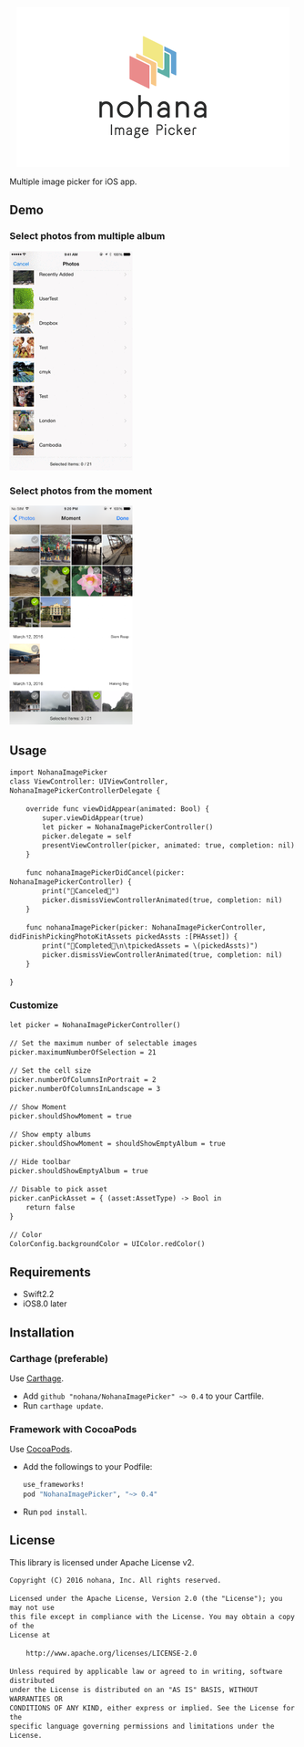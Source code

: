 <p align="center"><img src="./Images/logo.png" width="480" height="280" /></p>

Multiple image picker for iOS app.

## Demo

### Select photos from multiple album

<img src="./Images/collection.gif" width="216" />


### Select photos from the moment

<img src="./Images/moment.png" width="216" />

## Usage

```
import NohanaImagePicker
class ViewController: UIViewController, NohanaImagePickerControllerDelegate {
    
    override func viewDidAppear(animated: Bool) {
        super.viewDidAppear(true)
        let picker = NohanaImagePickerController()
        picker.delegate = self
        presentViewController(picker, animated: true, completion: nil)
    }
    
    func nohanaImagePickerDidCancel(picker: NohanaImagePickerController) {
        print("🐷Canceled🙅")
        picker.dismissViewControllerAnimated(true, completion: nil)
    }
    
    func nohanaImagePicker(picker: NohanaImagePickerController, didFinishPickingPhotoKitAssets pickedAssts :[PHAsset]) {
        print("🐷Completed🙆\n\tpickedAssets = \(pickedAssts)")
        picker.dismissViewControllerAnimated(true, completion: nil)
    }

}
```

### Customize

```
let picker = NohanaImagePickerController()

// Set the maximum number of selectable images
picker.maximumNumberOfSelection = 21

// Set the cell size
picker.numberOfColumnsInPortrait = 2
picker.numberOfColumnsInLandscape = 3

// Show Moment
picker.shouldShowMoment = true

// Show empty albums
picker.shouldShowMoment = shouldShowEmptyAlbum = true

// Hide toolbar
picker.shouldShowEmptyAlbum = true

// Disable to pick asset
picker.canPickAsset = { (asset:AssetType) -> Bool in
    return false
}

// Color
ColorConfig.backgroundColor = UIColor.redColor()
```

## Requirements

- Swift2.2
- iOS8.0 later

## Installation

### Carthage (preferable)

Use [Carthage](https://github.com/Carthage/Carthage).

- Add `github "nohana/NohanaImagePicker" ~> 0.4` to your Cartfile.
- Run `carthage update`.

### Framework with CocoaPods

Use [CocoaPods](https://cocoapods.org/).

- Add the followings to your Podfile:

    ```ruby
    use_frameworks!
    pod "NohanaImagePicker", "~> 0.4"
    ```

- Run `pod install`.


## License

This library is licensed under Apache License v2.

```
Copyright (C) 2016 nohana, Inc. All rights reserved.

Licensed under the Apache License, Version 2.0 (the "License"); you may not use
this file except in compliance with the License. You may obtain a copy of the
License at

    http://www.apache.org/licenses/LICENSE-2.0

Unless required by applicable law or agreed to in writing, software distributed
under the License is distributed on an "AS IS" BASIS, WITHOUT WARRANTIES OR
CONDITIONS OF ANY KIND, either express or implied. See the License for the
specific language governing permissions and limitations under the License.
```